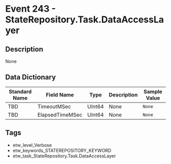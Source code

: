 # Event 243 - StateRepository.Task.DataAccessLayer

## Description
None

## Data Dictionary
|Standard Name|Field Name|Type|Description|Sample Value|
|---|---|---|---|---|
|TBD|TimeoutMSec|UInt64|None|`None`|
|TBD|ElapsedTimeMSec|UInt64|None|`None`|

## Tags
* etw_level_Verbose
* etw_keywords_STATEREPOSITORY_KEYWORD
* etw_task_StateRepository.Task.DataAccessLayer